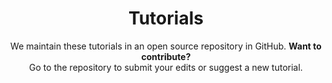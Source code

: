---
layout: tutorials
title: Tutorials

subtitle: We maintain these tutorials in an open source repository in GitHub. **Want to contribute?**<br>Go to the repository to submit your edits or suggest a new tutorial.
contribute:
  text: Contribute
  url: /
categoryFilters:
  - QA
  - Summarization
  - Lorem
  - Ipsum
---